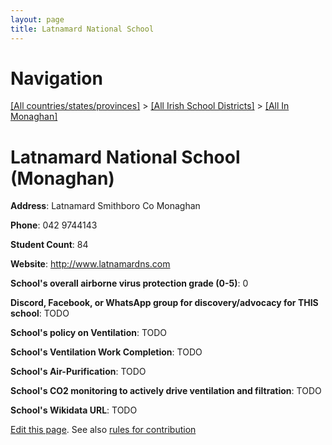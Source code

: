 ```yaml
---
layout: page
title: Latnamard National School
---
```

# Navigation

[[All countries/states/provinces]](../../..) > [[All Irish School Districts]](../..) > [[All In Monaghan]](..)

# Latnamard National School (Monaghan)

**Address**: Latnamard Smithboro Co Monaghan

**Phone**: 042 9744143

**Student Count**: 84

**Website**: <http://www.latnamardns.com>

**School's overall airborne virus protection grade (0-5)**: 0

**Discord, Facebook, or WhatsApp group for discovery/advocacy for THIS school**: TODO

**School's policy on Ventilation**: TODO

**School's Ventilation Work Completion**: TODO

**School's Air-Purification**: TODO

**School's CO2 monitoring to actively drive ventilation and filtration**: TODO

**School's Wikidata URL**: TODO


[Edit this page](https://github.com/ventilate-schools/Ireland/edit/main/./Monaghan/Latnamard_National_School.md). See also [rules for contribution](../../../contribution-rules/)